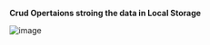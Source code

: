 **Crud Opertaions stroing the data in Local Storage**




![image](https://github.com/del-d-w/Crud-Operations-ReactJS/assets/106804698/3d046e94-981a-4845-a7e7-f1026246920e)
